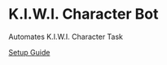 # K.I.W.I. Character Bot
Automates K.I.W.I. Character Task

[Setup Guide](https://docs.google.com/document/d/1ZmCrrNTwb3fCNc32XMHj-OVY6ygzBxjE4boUPQ2pcwA/edit?usp=sharing)